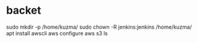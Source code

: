 # backet
sudo mkdir -p /home/kuzma/
sudo chown -R jenkins:jenkins /home/kuzma/
apt  install awscli
aws configure
aws s3 ls

